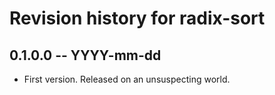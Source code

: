 # Revision history for radix-sort

## 0.1.0.0 -- YYYY-mm-dd

* First version. Released on an unsuspecting world.
